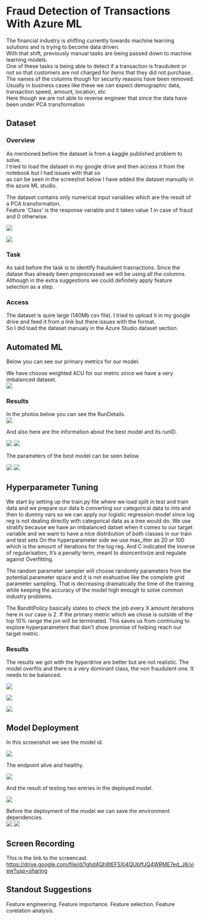 
# Fraud Detection of Transactions With Azure ML

The financial industry is shifting currently towards machine learning solutions and is trying to become data driven. <br>
With that shift, previously manual tasks are being passed down to machine learning models. <br>
One of these tasks is being able to detect if a transaction is fraudulent or not so that customers are not charged for items that they did not purchase.. <br>
The names of the columns though for security reasons have been removed. <br>
Usually in business cases like these we can expect demographic data, transaction speed, amount, location, etc <br>
Here though we are not able to reverse engineer that since the data have been under PCA transformation<br>


## Dataset

### Overview

As mentioned before the dataset is from a kaggle published problem to solve. <br>
I tried to load the dataset in my google drive and then access it from the notebook but I had issues with that so <br>
as can be seen in the screeshot below I have added the dataset manually in the azure ML studio. <br>

The dataset contains only numerical input variables which are the result of a PCA transformation. <br>
Feature 'Class' is the response variable and it takes value 1 in case of fraud and 0 otherwise. <br>

![](Dataset1.png)

![](Dataset2.png)


### Task

As said before the task is to identify fraudulent trasnactions. Since the datase thas already been preprocessed we will be using all the columns.<br>
Although in the extra suggestions we could definitely apply feature selection as a step. <br>

### Access

The dataset is quire large (140Mb csv file). I tried to upload it in my google drive and feed it from a link but there issues with the format. <br>
So I did load the dataset manualy in the Azure Studio dataset section.

## Automated ML

Below you can see our primary metrics for our model. <br>

We have choose weighted ACU for our metric since we have a very imbalanced dataset.<br> 
![](AutoMLparam.png)


### Results

In the photos below you can see the RunDetails.<br>
![](AutoML_RunDetails.png)


And also here are the information about the best model and its runID. <br>

![](ModelRunID.png)
![](RunID.png)

The parameters of the best model can be seen below. <br>

![](estimators1.png)
![](estimators2.png)

## Hyperparameter Tuning

We start by setting up the train.py file where we load split in test and train data and we prepare our data b converting our categorical data to ints and then to dummy vars so we can apply our logistic regression model since log reg is not dealing directly with categorical data as a tree would do. We use stratify because we have an imbalanced datset when it comes to our target variable and we want to have a nice distribution of both classes in our train and test sets On the hyperparameter side we use max_itter as 20 or 100 which is the amount of iterations for the log reg. And C indicated the inverse of regularisation, It’s a penalty term, meant to disincentivize and regulate against Overfitting.

The random parameter sampler will choose randomly parameters from the potential parameter space and it is not exahustive like the complete grid parameter sampling. That is decreasing dramatically the time of the training while keeping the accuracy of the model high enough to solve common industry problems.

The BanditPolicy basically states to check the job every X amount iterations here in our case is 2. If the primary metric which we chose is outside of the top 10% range the jon will be terminated. This saves us from continuing to explore hyperparameters that don't show promise of helping reach our target metric.

### Results

The results we got with the hyperdrive are better but are not realistic. The model overfits and there is a very dominant class, the non fraudulent one.
It needs to be balanced.


![](Hyper_RunDetails.png)


![](HyperBestModel.png)


![](hyperbestparam.png)


## Model Deployment

In this screenshot we see the model id.

![](ModelID.png)

The endpoint alive and healthy.

![](endpoint.png)

And the result of testing two entries in the deployed model.

![](results.png)

Before the deployment of the model we can save the environment dependencies. <br>
![](env.png)
![](env2.png)

## Screen Recording

This is the link to the screencast.<br>
https://drive.google.com/file/d/1ghd4Qh8tEFSXj4QUbffJQ4WRME7ed_J6/view?usp=sharing 

## Standout Suggestions

Feature engineering.
Feature importance.
Feature selection.
Feature corelation analysis.

